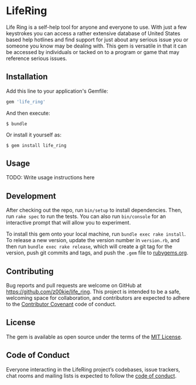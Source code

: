 # LifeRing

Life Ring is a self-help tool for anyone and everyone to use. With just a few keystrokes you can access a rather extensive database of United States based help hotlines and find support for just about any serious issue you or someone you know may be dealing with. This gem is versatile in that it can be accessed by individuals or tacked on to a program or game that may reference serious issues.

## Installation

Add this line to your application's Gemfile:

```ruby
gem 'life_ring'
```

And then execute:

    $ bundle

Or install it yourself as:

    $ gem install life_ring

## Usage

TODO: Write usage instructions here

## Development

After checking out the repo, run `bin/setup` to install dependencies. Then, run `rake spec` to run the tests. You can also run `bin/console` for an interactive prompt that will allow you to experiment.

To install this gem onto your local machine, run `bundle exec rake install`. To release a new version, update the version number in `version.rb`, and then run `bundle exec rake release`, which will create a git tag for the version, push git commits and tags, and push the `.gem` file to [rubygems.org](https://rubygems.org).

## Contributing

Bug reports and pull requests are welcome on GitHub at https://github.com/z00kie/life_ring. This project is intended to be a safe, welcoming space for collaboration, and contributors are expected to adhere to the [Contributor Covenant](http://contributor-covenant.org) code of conduct.

## License

The gem is available as open source under the terms of the [MIT License](https://opensource.org/licenses/MIT).

## Code of Conduct

Everyone interacting in the LifeRing project’s codebases, issue trackers, chat rooms and mailing lists is expected to follow the [code of conduct](https://github.com/[USERNAME]/life_ring/blob/master/CODE_OF_CONDUCT.md).
